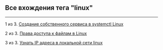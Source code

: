 ## Все вхождения тега "linux"

---

1 из 3. [Создание собственного сервиса в systemctl Linux](2020-11-28_custom_service.md)

2 из 3. [Права доступа к файлам в Linux](2020-11-28_file_access_rights_linux.md)

3 из 3. [Узнать IP адреса в локальной сети linux](2020-11-28_get_local_ip_linux.md)

